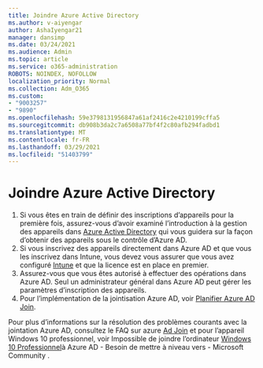 ```yaml
---
title: Joindre Azure Active Directory
ms.author: v-aiyengar
author: AshaIyengar21
manager: dansimp
ms.date: 03/24/2021
ms.audience: Admin
ms.topic: article
ms.service: o365-administration
ROBOTS: NOINDEX, NOFOLLOW
localization_priority: Normal
ms.collection: Adm_O365
ms.custom:
- "9003257"
- "9890"
ms.openlocfilehash: 59e3798131956847a61af2416c2e4210199cffa5
ms.sourcegitcommit: db908b3da2c7a6508a77bf4f2c80afb294fadbd1
ms.translationtype: MT
ms.contentlocale: fr-FR
ms.lasthandoff: 03/29/2021
ms.locfileid: "51403799"
---
```

# <a name="azure-active-directory-join"></a>Joindre Azure Active Directory

1. Si vous êtes en train de définir des inscriptions d’appareils pour la première fois, assurez-vous d’avoir examiné l’introduction à la gestion des appareils dans [Azure Active Directory](/azure/active-directory/devices/overview) qui vous guidera sur la façon d’obtenir des appareils sous le contrôle d’Azure AD. 
1. Si vous inscrivez des appareils directement dans Azure AD et que vous les inscrivez dans Intune, vous [](/mem/intune/fundamentals/licenses-assign) devez vous assurer que vous avez configuré [Intune](/mem/intune/enrollment/device-enrollment) et que la licence est en place en premier.
1. Assurez-vous que vous êtes autorisé à effectuer des opérations dans Azure AD. Seul un administrateur général dans Azure AD peut gérer les paramètres d’inscription des appareils.
1. Pour l’implémentation de la jointisation Azure AD, voir [Planifier Azure AD Join](/azure/active-directory/devices/azureadjoin-plan).

Pour plus d’informations sur la résolution des problèmes courants avec la jointation Azure AD, consultez le FAQ sur azure [Ad Join](/azure/active-directory/devices/faq) et pour l’appareil Windows 10 professionnel, voir Impossible de joindre l’ordinateur [Windows 10 Professionnel](https://answers.microsoft.com/en-us/msoffice/forum/msoffice_install-mso_win10-mso_365hp/unable-to-join-windows-10-pro-machine-to-azure-ad/abb1ca7d-b317-45ec-a628-e1c10eae2900)à Azure AD - Besoin de mettre à niveau vers - Microsoft Community .
